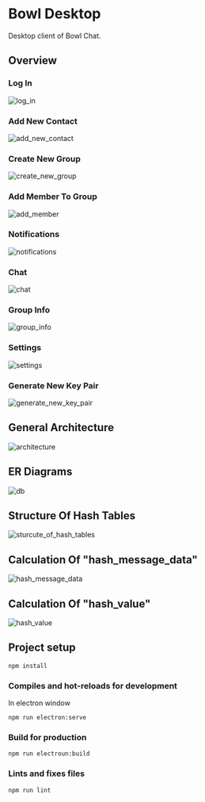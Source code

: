 # Bowl Desktop
Desktop client of Bowl Chat.
## Overview
### Log In
![log_in](docs/img/log_in.png)
### Add New Contact
![add_new_contact](docs/img/add_new_contact.png)
### Create New Group
![create_new_group](docs/img/create_new_group.png)
### Add Member To Group
![add_member](docs/img/add_member.png)
### Notifications
![notifications](docs/img/notifications.png)
### Chat
![chat](docs/img/chat.png)
### Group Info
![group_info](docs/img/group_info.png)
### Settings
![settings](docs/img/settings.png)
### Generate New Key Pair
![generate_new_key_pair](docs/img/generate_new_key_pair.png)
## General Architecture
![architecture](docs/img/architecture.png)
## ER Diagrams
![db](docs/img/db.png)
## Structure Of Hash Tables
![sturcute_of_hash_tables](docs/img/structure_of_hash_tables.png)
## Calculation Of "hash_message_data"
![hash_message_data](docs/img/hash_message_data.png)
## Calculation Of "hash_value"
![hash_value](docs/img/hash_value.png)

## Project setup
```
npm install
```

### Compiles and hot-reloads for development
In electron window
```
npm run electron:serve
```

### Build for production
```
npm run electroun:build
```

### Lints and fixes files
```
npm run lint
```
